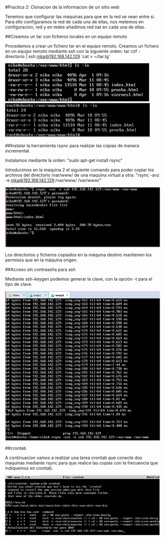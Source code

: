 #Practica 2:  Clonacion de la informacion de un sitio web

Tenemos que configurar las maquinas para que en la red se vean entre si.
Para ello configuramos la red de cada una de ellas, nos metemos en configuracion, red y 
en redes añadimos red nat en cada una de ellas.


##Creamos un tar con ficheros locales en un equipo remoto

Procedemos a crear un fichero tar en el equipo remoto.
Creamos un fichero en un equipo remoto mediante ssh con la siguiente orden:
tar czf - directorio | ssh nika@192.168.142.129 'cat > ~/tar.tg'

![imagen](https://github.com/NiKaJim/SWAP/blob/master/imagenes/Capturas%20P2/m1%20www%20inicial.PNG)
![imagen](https://github.com/NiKaJim/SWAP/blob/master/imagenes/Capturas%20P2/m2%20www%20inicial.PNG)

##Instalar la herramienta rsync para realizar las copias de manera incremental.

Instalamos mediante la orden:
"sudo apt-get install rsync"

Introducimos en la maquina 2 el siguiente comando para poder copiar los archivos del directorio /var/www/ de una maquina virtual a otra:
"rsync -avz -e nika@192.168.142.129:/var/www/ /var/www/"


![imagen](https://github.com/NiKaJim/SWAP/blob/master/imagenes/Capturas%20P2/envio%20paquetes.PNG)

Los directorios y ficheros copiados en la máquina destino mantienen los permisos que en la máquina origen.

##Acceso sin contraseña para ssh

Mediante ssh-keygen podemos generar la clave, con la opción -t para el tipo de clave.

![imagen](https://github.com/NiKaJim/SWAP/blob/master/imagenes/Capturas%20P2/rsync%20maquina2.PNG)

##crontab

A continuacion vamos a realizar una tarea crontab que conecte dos maquinas mediante rsync para que realice las copias con la frecuencia
que indiquemos en crontab.

![imagen](https://github.com/NiKaJim/SWAP/blob/master/imagenes/Capturas%20P2/crontab.PNG)







